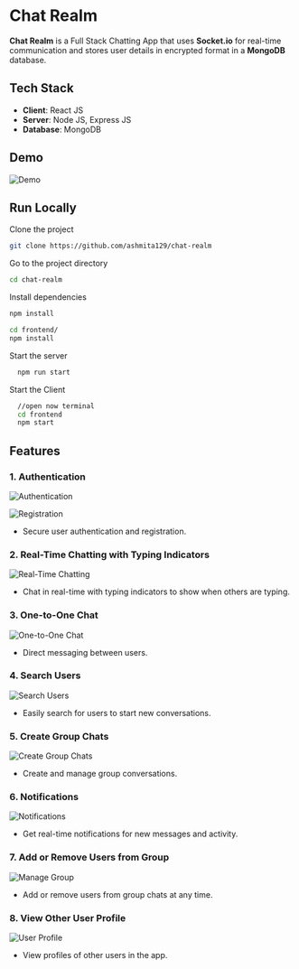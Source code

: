 # Chat Realm

**Chat Realm** is a Full Stack Chatting App that uses **Socket.io** for real-time communication and stores user details in encrypted format in a **MongoDB** database.

## Tech Stack

- **Client**: React JS
- **Server**: Node JS, Express JS
- **Database**: MongoDB

## Demo

![Demo](./docs/Demo.png)

## Run Locally

 Clone the project

```bash
git clone https://github.com/ashmita129/chat-realm
```

Go to the project directory

```bash
cd chat-realm
```

Install dependencies

```bash
npm install
```

```bash
cd frontend/
npm install
```

Start the server

```bash
  npm run start
```

Start the Client

```bash
  //open now terminal
  cd frontend
  npm start
```

## Features

### 1. Authentication

![Authentication](./docs/Authentication.png)

![Registration](./docs/Registration.png)

- Secure user authentication and registration.

### 2. Real-Time Chatting with Typing Indicators

![Real-Time Chatting](./docs/real-time-chatting.png)

- Chat in real-time with typing indicators to show when others are typing.

### 3. One-to-One Chat

![One-to-One Chat](./docs/one-to-one-chat.png)

- Direct messaging between users.

### 4. Search Users

![Search Users](./docs/search-users.png)

- Easily search for users to start new conversations.

### 5. Create Group Chats

![Create Group Chats](./docs/group-chat.png)

- Create and manage group conversations.

### 6. Notifications

![Notifications](./docs/Demo.png)

- Get real-time notifications for new messages and activity.

### 7. Add or Remove Users from Group

![Manage Group](./docs/add-remove-group.png)

- Add or remove users from group chats at any time.

### 8. View Other User Profile

![User Profile](./docs/Profile.png)

- View profiles of other users in the app.
